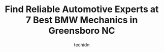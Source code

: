 ---
layout: ampstory
image: https://images.unsplash.com/photo-1502158895-0d817974dfaf?ixlib=rb-4.0.3&ixid=MnwxMjA3fDB8MHxwaG90by1wYWdlfHx8fGVufDB8fHx8&auto=format&fit=crop&w=640&h=853&q=80
author: techidn
featured: false
description: Entrust your vehicle to the 7 best BMW Mechanic in Greensboro NC, USA and experience the difference they can make. With their extensive knowledge, state-of-the-art facilities, and commitment
title: Find Reliable Automotive Experts at 7 Best BMW Mechanics in Greensboro NC
cover:
   title: Find Reliable Automotive Experts at 7 Best BMW Mechanics in Greensboro NC
   subtitle: Rickpate
   background: https://images.unsplash.com/photo-1502158895-0d817974dfaf?ixlib=rb-4.0.3&ixid=MnwxMjA3fDB8MHxwaG90by1wYWdlfHx8fGVufDB8fHx8&auto=format&fit=crop&w=640&h=853&q=80

pages: 
 - layout: thirds
   top: <h1>#1 Beamer Tire & Auto Repair</h1>
   bottom: "<p>I came by here on a Monday morning at 8 AM to drop my car off to have my front brakes checked and replaced if needed. I had called on this past Thursday to get a quote. I</p>"
   background: https://www.knot35.com/toplist/wp-content/uploads/2023/06/best-bmw-mechanic-1-in-greensboro-nc-1685834969.jpeg
   backgroundblur: true
 - layout: thirds
   top: <h1>#2 Websters Import Service</h1>
   bottom: "<p>306 Grumman Rd, Greensboro, NC 27409, United States</p>"
   background: https://www.knot35.com/toplist/wp-content/uploads/2023/06/best-bmw-mechanic-2-in-greensboro-nc-1685834969.jpeg
   cta:
      link: https://www.knot35.com/toplist/find-reliable-automotive-experts-at-7-best-bmw-mechanics-in-greensboro-nc/
      text: Find Reliable Automotive Experts at 7 Best BMW Mechanics in Greensboro NC
 - layout: thirds
   top: <h1>#3 Triad Auto Specialty</h1>
   bottom: "<p>7208 Cessna Dr, Greensboro, NC 27409, United States</p>"
   background: https://www.knot35.com/toplist/wp-content/uploads/2023/06/best-bmw-mechanic-3-in-greensboro-nc-1685834970.jpeg
   cta:
      link: https://www.knot35.com/toplist/find-reliable-automotive-experts-at-7-best-bmw-mechanics-in-greensboro-nc/
      text: Find Reliable Automotive Experts at 7 Best BMW Mechanics in Greensboro NC
 - layout: thirds
   top: <h1>#4 Classic Import Auto Service</h1>
   bottom: "<p>134 Paisley St, Greensboro, NC 27401, United States</p>"
   background: https://images.unsplash.com/photo-1489694553447-4c9339da310d?ixlib=rb-4.0.3&ixid=MnwxMjA3fDB8MHxwaG90by1wYWdlfHx8fGVufDB8fHx8&auto=format&fit=crop&w=640&h=853&q=80
   cta:
      link: https://www.knot35.com/toplist/find-reliable-automotive-experts-at-7-best-bmw-mechanics-in-greensboro-nc/
      text: Find Reliable Automotive Experts at 7 Best BMW Mechanics in Greensboro NC
 - layout: thirds
   top: <h1>#5 Autologic of Greensboro</h1>
   bottom: "<p>1114 Grecade St, Greensboro, NC 27408, United States</p>"
   background: https://images.unsplash.com/photo-1533998839656-76f5e4b2bccb?ixlib=rb-4.0.3&ixid=MnwxMjA3fDB8MHxwaG90by1wYWdlfHx8fGVufDB8fHx8&auto=format&fit=crop&w=640&h=853&q=80
   cta:
      link: https://www.knot35.com/toplist/find-reliable-automotive-experts-at-7-best-bmw-mechanics-in-greensboro-nc/
      text: Find Reliable Automotive Experts at 7 Best BMW Mechanics in Greensboro NC
 - layout: thirds
   top: <h1>#6 R & B Auto Service</h1>
   bottom: "<p>8713 W Market St, Greensboro, NC 27409, United States</p>"
   background: https://images.unsplash.com/photo-1484589065579-248aad0d8b13?ixlib=rb-4.0.3&ixid=MnwxMjA3fDB8MHxwaG90by1wYWdlfHx8fGVufDB8fHx8&auto=format&fit=crop&w=640&h=853&q=80
   cta:
      link: https://www.knot35.com/toplist/find-reliable-automotive-experts-at-7-best-bmw-mechanics-in-greensboro-nc/
      text: Find Reliable Automotive Experts at 7 Best BMW Mechanics in Greensboro NC
 - layout: thirds
   top: <h1>#7 City Automotive</h1>
   bottom: "<p>3818 W Gate City Blvd, Greensboro, NC 27407, United States</p>"
   background: https://images.unsplash.com/photo-1547366785-564103df7e13?ixlib=rb-4.0.3&ixid=MnwxMjA3fDB8MHxwaG90by1wYWdlfHx8fGVufDB8fHx8&auto=format&fit=crop&w=640&h=853&q=80
   cta:
      link: https://www.knot35.com/toplist/find-reliable-automotive-experts-at-7-best-bmw-mechanics-in-greensboro-nc/
      text: Find Reliable Automotive Experts at 7 Best BMW Mechanics in Greensboro NC
 - layout: thirds
   middle: Continue reading...
   background: https://images.unsplash.com/photo-1549241520-425e3dfc01cb?ixlib=rb-4.0.3&ixid=MnwxMjA3fDB8MHxwaG90by1wYWdlfHx8fGVufDB8fHx8&auto=format&fit=crop&w=640&h=853&q=80
   cta:
      link: https://www.knot35.com/toplist/find-reliable-automotive-experts-at-7-best-bmw-mechanics-in-greensboro-nc/
      text: Find Reliable Automotive Experts at 7 Best BMW Mechanics in Greensboro NC
      
---